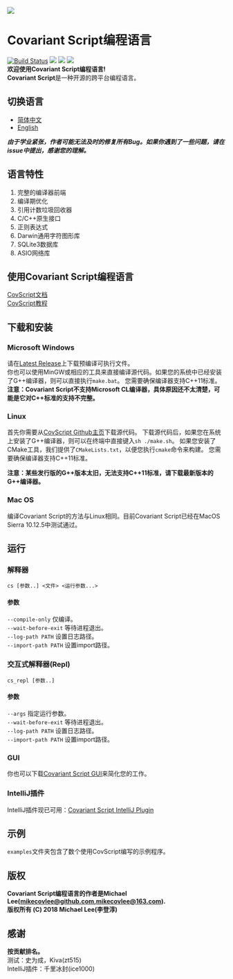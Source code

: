 ![](https://github.com/covscript/covscript/raw/master/icon/covariant_script_wide.png)
# Covariant Script编程语言 #
[![Build Status](https://travis-ci.org/covscript/covscript.svg?branch=master)](https://travis-ci.org/covscript/covscript) [![](https://img.shields.io/badge/GUI%20build-passing-blue.svg)](https://github.com/covscript/covscript-gui/releases/latest) [![](https://img.shields.io/badge/language-C%2B%2B-blue.svg)](http://www.cplusplus.com/) [![](https://img.shields.io/badge/license-AGPL--3.0-blue.svg)](https://github.com/covscript/covscript/blob/master/LICENSE)  
**欢迎使用Covariant Script编程语言!**  
**Covariant Script**是一种开源的跨平台编程语言。
## 切换语言 ##
- [简体中文](https://github.com/covscript/covscript/blob/master/README.zh_CN.md)
- [English](https://github.com/covscript/covscript/blob/master/README.md)

***由于学业紧张，作者可能无法及时的修复所有Bug。如果你遇到了一些问题，请在issue中提出，感谢您的理解。***
## 语言特性 ##
1. 完整的编译器前端
2. 编译期优化
3. 引用计数垃圾回收器
4. C/C++原生接口
5. 正则表达式
6. Darwin通用字符图形库
7. SQLite3数据库
8. ASIO网络库

## 使用Covariant Script编程语言 ##
[CovScript文档](https://github.com/covscript/covscript-docs)  
[CovScript教程](https://github.com/covscript/covscript-tutorial)
## 下载和安装 ##
### Microsoft Windows ###
请在[Latest Release](https://github.com/covscript/covscript/releases/latest)上下载预编译可执行文件。  
你也可以使用MinGW或相应的工具来直接编译源代码。如果您的系统中已经安装了G++编译器，则可以直接执行`make.bat`。 您需要确保编译器支持C++11标准。  
**注意：Covariant Script不支持Microsoft CL编译器，具体原因还不太清楚，可能是它对C++标准的支持不完整。**
### Linux ###
首先你需要从[CovScript Github主页](https://github.com/covscript/covscript)下载源代码。
下载源代码后，如果您在系统上安装了G++编译器，则可以在终端中直接键入`sh ./make.sh`。
如果您安装了CMake工具，我们提供了`CMakeLists.txt`，以便您执行`cmake`命令来构建。
您需要确保编译器支持C++11标准。

**注意：某些发行版的G++版本太旧，无法支持C++11标准，请下载最新版本的G++编译器。**
### Mac OS ###
编译Covariant Script的方法与Linux相同。目前Covariant Script已经在MacOS Sierra 10.12.5中测试通过。
## 运行 ##
### 解释器 ###
`cs [参数..] <文件> <运行参数...>`  
#### 参数 ####
`--compile-only` 仅编译。  
`--wait-before-exit` 等待进程退出。  
`--log-path PATH` 设置日志路径。  
`--import-path PATH` 设置import路径。  
### 交互式解释器(Repl) ###
`cs_repl [参数..]`  
#### 参数 ####
`--args` 指定运行参数。  
`--wait-before-exit` 等待进程退出。  
`--log-path PATH` 设置日志路径。  
`--import-path PATH` 设置import路径。  
### GUI ###
你也可以下载[Covariant Script GUI](https://github.com/covscript/covscript-gui/releases/latest)来简化您的工作。
### IntelliJ插件 ###
IntelliJ插件现已可用：[Covariant Script IntelliJ Plugin](https://github.com/covscript/covscript-intellij)
## 示例 ##
`examples`文件夹包含了数个使用CovScript编写的示例程序。
## 版权 ##
**Covariant Script编程语言的作者是Michael Lee(mikecovlee@github.com,mikecovlee@163.com).**  
**版权所有 (C) 2018 Michael Lee(李登淳)**  
## 感谢 ##
**按贡献排名。**  
测试：史为成，Kiva(zt515)  
IntelliJ插件：千里冰封(ice1000)